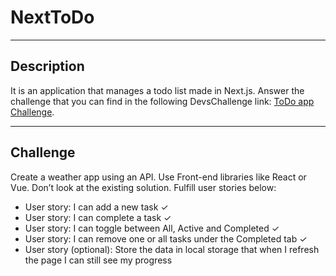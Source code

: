 # NextToDo 

------------

## Description
It is an application that manages a todo list made in Next.js. Answer the challenge that you can find in the following DevsChallenge link: [ToDo app Challenge](https://devchallenges.io/challenges/hH6PbOHBdPm6otzw2De5 "ToDo app Challenge").

------------

## Challenge
Create a weather app using an API. Use Front-end libraries like React or Vue. Don’t look at the existing solution. Fulfill user stories below:

* User story: I can add a new task ✓
* User story: I can complete a task ✓
* User story: I can toggle between All, Active and Completed ✓
* User story: I can remove one or all tasks under the Completed tab ✓
* User story (optional): Store the data in local storage that when I refresh the page I can still see my progress
